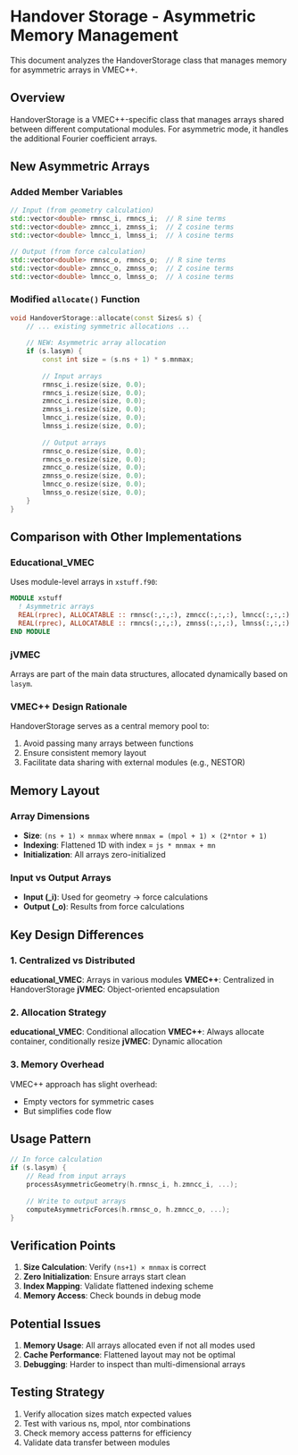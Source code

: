 # Handover Storage - Asymmetric Memory Management

This document analyzes the HandoverStorage class that manages memory for asymmetric arrays in VMEC++.

## Overview

HandoverStorage is a VMEC++-specific class that manages arrays shared between different computational modules. For asymmetric mode, it handles the additional Fourier coefficient arrays.

## New Asymmetric Arrays

### Added Member Variables

```cpp
// Input (from geometry calculation)
std::vector<double> rmnsc_i, rmncs_i;  // R sine terms
std::vector<double> zmncc_i, zmnss_i;  // Z cosine terms  
std::vector<double> lmncc_i, lmnss_i;  // λ cosine terms

// Output (from force calculation)
std::vector<double> rmnsc_o, rmncs_o;  // R sine terms
std::vector<double> zmncc_o, zmnss_o;  // Z cosine terms
std::vector<double> lmncc_o, lmnss_o;  // λ cosine terms
```

### Modified `allocate()` Function

```cpp
void HandoverStorage::allocate(const Sizes& s) {
    // ... existing symmetric allocations ...
    
    // NEW: Asymmetric array allocation
    if (s.lasym) {
        const int size = (s.ns + 1) * s.mnmax;
        
        // Input arrays
        rmnsc_i.resize(size, 0.0);
        rmncs_i.resize(size, 0.0);
        zmncc_i.resize(size, 0.0);
        zmnss_i.resize(size, 0.0);
        lmncc_i.resize(size, 0.0);
        lmnss_i.resize(size, 0.0);
        
        // Output arrays  
        rmnsc_o.resize(size, 0.0);
        rmncs_o.resize(size, 0.0);
        zmncc_o.resize(size, 0.0);
        zmnss_o.resize(size, 0.0);
        lmncc_o.resize(size, 0.0);
        lmnss_o.resize(size, 0.0);
    }
}
```

## Comparison with Other Implementations

### Educational_VMEC

Uses module-level arrays in `xstuff.f90`:
```fortran
MODULE xstuff
  ! Asymmetric arrays
  REAL(rprec), ALLOCATABLE :: rmnsc(:,:,:), zmncc(:,:,:), lmncc(:,:,:)
  REAL(rprec), ALLOCATABLE :: rmncs(:,:,:), zmnss(:,:,:), lmnss(:,:,:)
END MODULE
```

### jVMEC

Arrays are part of the main data structures, allocated dynamically based on `lasym`.

### VMEC++ Design Rationale

HandoverStorage serves as a central memory pool to:
1. Avoid passing many arrays between functions
2. Ensure consistent memory layout
3. Facilitate data sharing with external modules (e.g., NESTOR)

## Memory Layout

### Array Dimensions

- **Size**: `(ns + 1) × mnmax` where `mnmax = (mpol + 1) × (2*ntor + 1)`
- **Indexing**: Flattened 1D with index = `js * mnmax + mn`
- **Initialization**: All arrays zero-initialized

### Input vs Output Arrays

- **Input (_i)**: Used for geometry → force calculations
- **Output (_o)**: Results from force calculations

## Key Design Differences

### 1. Centralized vs Distributed

**educational_VMEC**: Arrays in various modules
**VMEC++**: Centralized in HandoverStorage
**jVMEC**: Object-oriented encapsulation

### 2. Allocation Strategy

**educational_VMEC**: Conditional allocation
**VMEC++**: Always allocate container, conditionally resize
**jVMEC**: Dynamic allocation

### 3. Memory Overhead

VMEC++ approach has slight overhead:
- Empty vectors for symmetric cases
- But simplifies code flow

## Usage Pattern

```cpp
// In force calculation
if (s.lasym) {
    // Read from input arrays
    processAsymmetricGeometry(h.rmnsc_i, h.zmncc_i, ...);
    
    // Write to output arrays
    computeAsymmetricForces(h.rmnsc_o, h.zmncc_o, ...);
}
```

## Verification Points

1. **Size Calculation**: Verify `(ns+1) × mnmax` is correct
2. **Zero Initialization**: Ensure arrays start clean
3. **Index Mapping**: Validate flattened indexing scheme
4. **Memory Access**: Check bounds in debug mode

## Potential Issues

1. **Memory Usage**: All arrays allocated even if not all modes used
2. **Cache Performance**: Flattened layout may not be optimal
3. **Debugging**: Harder to inspect than multi-dimensional arrays

## Testing Strategy

1. Verify allocation sizes match expected values
2. Test with various ns, mpol, ntor combinations
3. Check memory access patterns for efficiency
4. Validate data transfer between modules